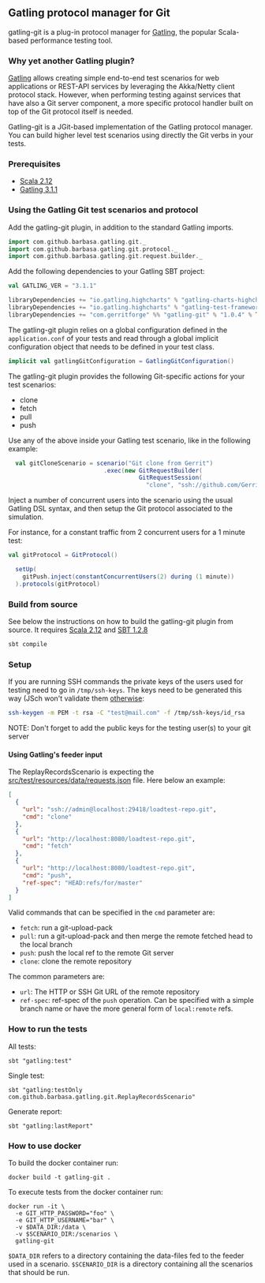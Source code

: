 ## Gatling protocol manager for Git

gatling-git is a plug-in protocol manager for [Gatling](https://gatling.io), the popular Scala-based
performance testing tool.

### Why yet another Gatling plugin?

[Gatling](https://gatling.io) allows creating simple end-to-end test scenarios for web applications
or REST-API services by leveraging the Akka/Netty client protocol stack. However, when performing
testing against services that have also a Git server component, a more specific protocol handler
built on top of the Git protocol itself is needed.

Gatling-git is a JGit-based implementation of the Gatling protocol manager. You can build higher
level test scenarios using directly the Git verbs in your tests.

### Prerequisites

* [Scala 2.12][scala]
* [Gatling 3.1.1][gatling-3.1.1]

[gatling-3.1.1]: https://mvnrepository.com/artifact/io.gatling/gatling-core/3.1.1
[scala]: https://www.scala-lang.org/download/

### Using the Gatling Git test scenarios and protocol

Add the gatling-git plugin, in addition to the standard Gatling imports.

```scala
import com.github.barbasa.gatling.git._
import com.github.barbasa.gatling.git.protocol._
import com.github.barbasa.gatling.git.request.builder._
```

Add the following dependencies to your Gatling SBT project:

```scala
val GATLING_VER = "3.1.1"

libraryDependencies += "io.gatling.highcharts" % "gatling-charts-highcharts" % GATLING_VER % Test
libraryDependencies += "io.gatling.highcharts" % "gatling-test-framework" % GATLING_VER % Test
libraryDependencies += "com.gerritforge" %% "gatling-git" % "1.0.4" % Test
```

The gatling-git plugin relies on a global configuration defined in the `application.conf` of
your tests and read through a global implicit configuration object that needs to be defined
in your test class.

```scala
implicit val gatlingGitConfiguration = GatlingGitConfiguration()
```

The gatling-git plugin provides the following Git-specific actions for your test scenarios:
* clone
* fetch
* pull
* push

Use any of the above inside your Gatling test scenario, like in the following example:

```scala
  val gitCloneScenario = scenario("Git clone from Gerrit")
                           .exec(new GitRequestBuilder(
                                     GitRequestSession(
                                       "clone", "ssh://github.com/GerritForge/gatling-git", "master")))
```

Inject a number of concurrent users into the scenario using the usual Gatling DSL syntax,
and then setup the Git protocol associated to the simulation.

For instance, for a constant traffic from 2 concurrent users for a 1 minute test:

```scala
val gitProtocol = GitProtocol()

  setUp(
    gitPush.inject(constantConcurrentUsers(2) during (1 minute))
  ).protocols(gitProtocol)
```

### Build from source

See below the instructions on how to build the gatling-git plugin from source.
It requires [Scala 2.12][scala] and [SBT 1.2.8][sbt-1.2.8]

```bash
sbt compile
```

[sbt-1.2.8]: https://www.scala-sbt.org/download.html

### Setup

If you are running SSH commands the private keys of the users used for testing need to go in `/tmp/ssh-keys`.
The keys need to be generated this way (JSch won't validate them [otherwise](https://stackoverflow.com/questions/53134212/invalid-privatekey-when-using-jsch):

```bash
ssh-keygen -m PEM -t rsa -C "test@mail.com" -f /tmp/ssh-keys/id_rsa
```

NOTE: Don't forget to add the public keys for the testing user(s) to your git server

#### Using Gatling's feeder input

The ReplayRecordsScenario is expecting the [src/test/resources/data/requests.json](/src/test/resources/data/requests.json) file.
Here below an example:

```json
[
  {
    "url": "ssh://admin@localhost:29418/loadtest-repo.git",
    "cmd": "clone"
  },
  {
    "url": "http://localhost:8080/loadtest-repo.git",
    "cmd": "fetch"
  },
  {
    "url": "http://localhost:8080/loadtest-repo.git",
    "cmd": "push",
    "ref-spec": "HEAD:refs/for/master"
  }
]
```

Valid commands that can be specified in the `cmd` parameter are:

* `fetch`: run a git-upload-pack
* `pull`: run a git-upload-pack and then merge the remote fetched head to the local branch
* `push`: push the local ref to the remote Git server
* `clone`: clone the remote repository

The common parameters are:

* `url`: The HTTP or SSH Git URL of the remote repository
* `ref-spec`: ref-spec of the `push` operation. Can be specified with a simple branch name or have
  the more general form of `local:remote` refs.

### How to run the tests

All tests:
```
sbt "gatling:test"
```

Single test:
```
sbt "gatling:testOnly com.github.barbasa.gatling.git.ReplayRecordsScenario"
```

Generate report:
```
sbt "gatling:lastReport"
```

### How to use docker

To build the docker container run:

```
docker build -t gatling-git .
```

To execute tests from the docker container run:

```
docker run -it \
  -e GIT_HTTP_PASSWORD="foo" \
  -e GIT_HTTP_USERNAME="bar" \
  -v $DATA_DIR:/data \
  -v $SCENARIO_DIR:/scenarios \
  gatling-git
```

`$DATA_DIR` refers to a directory containing the data-files fed to the feeder
used in a scenario. `$SCENARIO_DIR` is a directory containing all the scenarios
that should be run.
